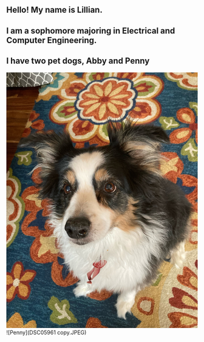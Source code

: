
## Hello! My name is Lillian.
## I am a sophomore majoring in Electrical and Computer Engineering.
## I have two pet dogs, Abby and Penny
![Abby](IMG_1745.JPEG)
![Penny](DSC05961 copy.JPEG)